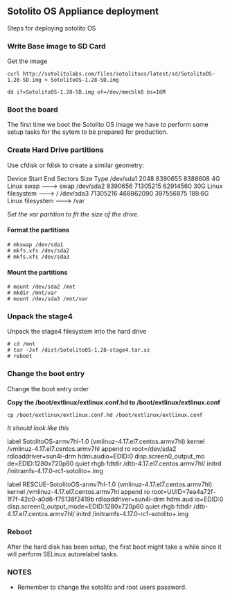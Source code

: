 ## Sotolito OS Appliance deployment

Steps for deploying sotolito OS

### Write Base image to SD Card

Get the image 

```
curl http://sotolitolabs.com/files/sotolitoos/latest/sd/SotolitoOS-1.28-SD.img > SotolitoOS-1.28-SD.img
```

```
dd if=SotolitoOS-1.28-SD.img of=/dev/mmcblk0 bs=16M
```

### Boot the board

The first time we boot the Sotolito OS image we have to perform some setup
tasks for the sytem to be prepared for production.


### Create Hard Drive partitions

Use cfdisk or fdisk to create a similar geometry:

Device        Start       End   Sectors   Size Type
/dev/sda1      2048   8390655   8388608     4G Linux swap         ---> swap
/dev/sda2   8390656  71305215  62914560    30G Linux filesystem   ---> /
/dev/sda3  71305216 468862090 397556875 189.6G Linux filesystem   ---> /var

*Set the var partition to fit the size of the drive.*

#### Format the partitions

```
# mkswap /dev/sda1
# mkfs.xfs /dev/sda2
# mkfs.xfs /dev/sda3
```

#### Mount the partitions

```
# mount /dev/sda2 /mnt
# mkdir /mnt/var
# mount /dev/sda3 /mnt/var

```

### Unpack the stage4

Unpack the stage4 filesystem into the hard drive 

```
# cd /mnt
# tar -Jxf /dist/SotolitoOS-1.28-stage4.tar.xz
# reboot

```

### Change the boot entry

Change the boot entry order

**Copy the /boot/extlinux/extlinux.conf.hd to /boot/extlinux/extlinux.conf**

```
cp /boot/extlinux/extlinux.conf.hd /boot/extlinux/extlinux.conf
```


*It should look like this*

label SotolitoOS-armv7hl-1.0 (vmlinuz-4.17.el7.centos.armv7hl)
        kernel /vmlinuz-4.17.el7.centos.armv7hl
        append ro root=/dev/sda2 rdloaddriver=sun4i-drm hdmi.audio=EDID:0 disp.screen0_output_mo
de=EDID:1280x720p60 quiet rhgb
        fdtdir /dtb-4.17.el7.centos.armv7hl/
        initrd /initramfs-4.17.0-rc1-sotolito+.img

label RESCUE-SotolitoOS-armv7hl-1.0 (vmlinuz-4.17.el7.centos.armv7hl)
        kernel /vmlinuz-4.17.el7.centos.armv7hl
        append ro root=UUID=7ea4a72f-1f7f-42c0-a0d6-f75138f2419b rdloaddriver=sun4i-drm hdmi.aud
io=EDID:0 disp.screen0_output_mode=EDID:1280x720p60 quiet rhgb
        fdtdir /dtb-4.17.el7.centos.armv7hl/
        initrd /initramfs-4.17.0-rc1-sotolito+.img

### Reboot

After the hard disk has been setup, the first boot might take a while since it will perform
SELinux autorelabel tasks.

### NOTES

- Remember to change the sotolito and root users password.
